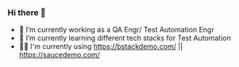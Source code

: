### Hi there 👋



- 🔭 I’m currently working as a QA Engr/ Test Automation Engr
- 🌱 I’m currently learning different tech stacks for Test Automation
- 👩‍💻 I'm currently using https://bstackdemo.com/ || https://saucedemo.com/

<!--- 📫 How to reach me: ...
- 👯 I’m looking to collaborate on ...
- 🤔 I’m looking for help with ...CI/CD
- 😄 Pronouns: ...
- ⚡ Fun fact: ...
- 💬 Ask me about ... anything

-->
